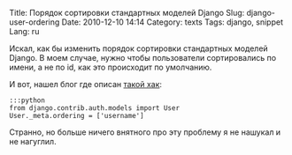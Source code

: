 Title: Порядок сортировки стандартных моделей Django
Slug: django-user-ordering
Date: 2010-12-10 14:14
Category: texts
Tags: django, snippet
Lang: ru

Искал, как бы изменить порядок сортировки стандартных моделей Django. В
моем случае, нужно чтобы пользователи сортировались по имени, а не по id, как
это происходит по умолчанию.

И вот, нашел блог где описан [такой хак][1]:

    :::python
    from django.contrib.auth.models import User
    User._meta.ordering = ['username']

Странно, но больше ничего внятного про эту проблему я не нашукал и не
нагуглил.

[1]: http://www.djangofoo.com/269/change-django-auth-group-ordering

